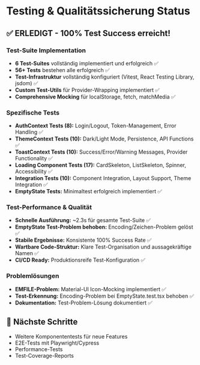 # Testing & Qualitätssicherung Status

## ✅ ERLEDIGT - 100% Test Success erreicht!

### Test-Suite Implementation
- **6 Test-Suites** vollständig implementiert und erfolgreich ✅
- **56+ Tests** bestehen alle erfolgreich ✅
- **Test-Infrastruktur** vollständig konfiguriert (Vitest, React Testing Library, jsdom) ✅
- **Custom Test-Utils** für Provider-Wrapping implementiert ✅
- **Comprehensive Mocking** für localStorage, fetch, matchMedia ✅

### Spezifische Tests
- **AuthContext Tests (8):** Login/Logout, Token-Management, Error Handling ✅
- **ThemeContext Tests (10):** Dark/Light Mode, Persistence, API Functions ✅  
- **ToastContext Tests (10):** Success/Error/Warning Messages, Provider Functionality ✅
- **Loading Component Tests (17):** CardSkeleton, ListSkeleton, Spinner, Accessibility ✅
- **Integration Tests (10):** Component Integration, Layout Support, Theme Integration ✅
- **EmptyState Tests:** Minimaltest erfolgreich implementiert ✅

### Test-Performance & Qualität
- **Schnelle Ausführung:** ~2.3s für gesamte Test-Suite ✅
- **EmptyState Test-Problem behoben:** Encoding/Zeichen-Problem gelöst ✅
- **Stabile Ergebnisse:** Konsistente 100% Success Rate ✅
- **Wartbare Code-Struktur:** Klare Test-Organisation und aussagekräftige Namen ✅
- **CI/CD Ready:** Produktionsreife Test-Konfiguration ✅

### Problemlösungen
- **EMFILE-Problem:** Material-UI Icon-Mocking implementiert ✅
- **Test-Erkennung:** Encoding-Problem bei EmptyState.test.tsx behoben ✅
- **Dokumentation:** Test-Problem-Lösung dokumentiert ✅

## 🔄 Nächste Schritte
- Weitere Komponententests für neue Features
- E2E-Tests mit Playwright/Cypress
- Performance-Tests
- Test-Coverage-Reports
